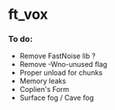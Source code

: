 # ft_vox

### To do:
- Remove FastNoise lib ?
- Remove -Wno-unused flag
- Proper unload for chunks
- Memory leaks
- Coplien's Form
- Surface fog / Cave fog

